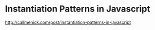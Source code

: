 # Instantiation Patterns in Javascript

http://callmenick.com/post/instantiation-patterns-in-javascript 

